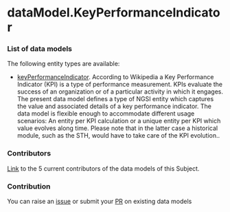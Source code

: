 # dataModel.KeyPerformanceIndicator


### List of data models

The following entity types are available:
- [keyPerformanceIndicator](https://github.com/smart-data-models/dataModel.KeyPerformanceIndicator/blob/master/keyPerformanceIndicator/README.md). According to Wikipedia a Key Performance Indicator (KPI) is a type of performance measurement. KPIs evaluate the success of an organization or of a particular activity in which it engages. The present data model defines a type of NGSI entity which captures the value and associated details of a key performance indicator. The data model is flexible enough to accommodate different usage scenarios: An entity per KPI calculation or a unique entity per KPI which value evolves along time. Please note that in the latter case a historical module, such as the STH, would have to take care of the KPI evolution..




### Contributors
[Link](https://github.com/smart-data-models/dataModel.KeyPerformanceIndicator/blob/master/CONTRIBUTORS.yaml) to the 5 current contributors of the data models of this Subject.


### Contribution
You can raise an [issue](https://github.com/smart-data-models/dataModel.KeyPerformanceIndicator/issues) or submit your [PR](https://github.com/smart-data-models/dataModel.KeyPerformanceIndicator/pulls) on existing data models


